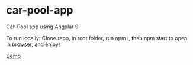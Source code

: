 # car-pool-app

Car-Pool app using Angular 9

To run locally:
Clone repo, in root folder, run npm i, then npm start to open in browser, and enjoy!

[Demo](https://soapbox.wistia.com/videos/uwUtzsd5hR)